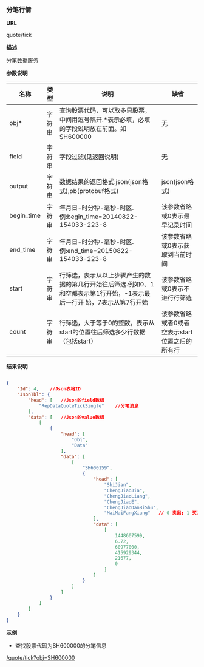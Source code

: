 
### 分笔行情

**URL**

quote/tick

**描述**

分笔数据服务

**参数说明**

|名称|类型|说明|缺省|
| -------- | -------- | -------- | -------- |
|obj\*|字符串|查询股票代码，可以取多只股票，中间用逗号隔开.\*表示必填，必填的字段说明放在前面。如SH600000|无|
|field|字符串|字段过滤(见返回说明)|无|
|output|字符串|数据结果的返回格式:json(json格式),pb(protobuf格式)|json(json格式)|
|begin_time|字符串|年月日-时分秒-毫秒-时区.例:begin_time=20140822-154033-223-8|该参数省略或0表示最早记录时间
|end_time|字符串|年月日-时分秒-毫秒-时区.例:end_time=20150822-154033-223-8|该参数省略或0表示获取到当前时间
|start|字符串|行筛选，表示从以上步骤产生的数据的第几行开始往后筛选.例如0、1和空都表示第1行开始，-1表示最后一行开 始，7表示从第7行开始|该参数省略或0表示不进行行筛选
|count|字符串|行筛选，大于等于0的整数，表示从start的位置往后筛选多少行数据（包括start）|该参数省略或者0或者空表示start位置之后的所有行

**结果说明**

```json

{
    "Id": 4,    //Json表格ID
    "JsonTbl": {    
        "head": [   //Json的field数组
            "RepDataQuoteTickSingle"    //分笔消息
        ],
        "data": [   //Json的value数组
            [
                {
                    "head": [
                        "Obj",
                        "Data"
                    ],
                    "data": [
                        [
                            "SH600159",
                            {
                                "head": [
                                    "ShiJian",
                                    "ChengJiaoJia",
                                    "ChengJiaoLiang",
                                    "ChengJiaoE",
                                    "ChengJiaoDanBiShu",
                                    "MaiMaiFangXiang"   // 0 卖出; 1 买入
                                ],
                                "data": [
                                    [
                                        1448607599,
                                        6.72,
                                        60977000,
                                        415929344,
                                        21677,
                                        0
                                    ]
                                ]
                            }
                        ]
                    ]
                }
            ]
        ]
    }
}

```

**示例**

- 查找股票代码为SH600000的分笔信息

[/quote/tick?obj=SH600000]($APIHOST$/quote/tick?obj=SH600000)
